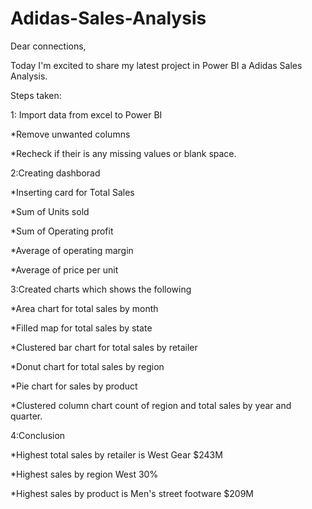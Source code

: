 # Adidas-Sales-Analysis
Dear connections,

Today I'm excited to share my latest project in Power BI a Adidas Sales Analysis.



Steps taken:

1: Import data from excel to Power BI

*Remove unwanted columns

*Recheck if their is any missing values or blank space.



2:Creating dashborad

*Inserting card for Total Sales

*Sum of Units sold

*Sum of Operating profit

*Average of operating margin

*Average of price per unit



3:Created charts which shows the following

*Area chart for total sales by month

*Filled map for total sales by state

*Clustered bar chart for total sales by retailer

*Donut chart for total sales by region

*Pie chart for sales by product

*Clustered column chart count of region and total sales by year and quarter.



4:Conclusion

*Highest total sales by retailer is West Gear $243M

*Highest sales by region West 30%

*Highest sales by product is Men's street footware $209M



